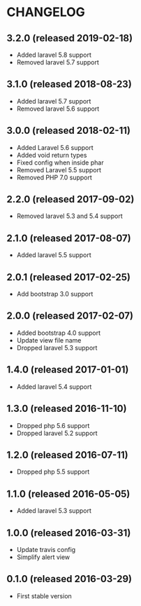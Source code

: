 # CHANGELOG

## 3.2.0 (released 2019-02-18)

- Added laravel 5.8 support
- Removed laravel 5.7 support

## 3.1.0 (released 2018-08-23)

- Added laravel 5.7 support
- Removed laravel 5.6 support

## 3.0.0 (released 2018-02-11)

- Added Laravel 5.6 support
- Added void return types
- Fixed config when inside phar
- Removed Laravel 5.5 support
- Removed PHP 7.0 support

## 2.2.0 (released 2017-09-02)

- Removed laravel 5.3 and 5.4 support

## 2.1.0 (released 2017-08-07)

- Added laravel 5.5 support

## 2.0.1 (released 2017-02-25)

- Add bootstrap 3.0 support

## 2.0.0 (released 2017-02-07)

- Added bootstrap 4.0 support
- Update view file name
- Dropped laravel 5.3 support

## 1.4.0 (released 2017-01-01)

- Added laravel 5.4 support

## 1.3.0 (released 2016-11-10)

- Dropped php 5.6 support
- Dropped laravel 5.2 support

## 1.2.0 (released 2016-07-11)

- Dropped php 5.5 support

## 1.1.0 (released 2016-05-05)

- Added laravel 5.3 support

## 1.0.0 (released 2016-03-31)

- Update travis config
- Simplify alert view

## 0.1.0 (released 2016-03-29)

- First stable version
